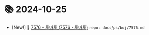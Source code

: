 # 📚 2024-10-25
- [New!] 📗 [7576 - 토마토 (7576 - 토마토)](https://til.qriosity.dev/featured/ps/boj/7576) `repo: docs/ps/boj/7576.md`

